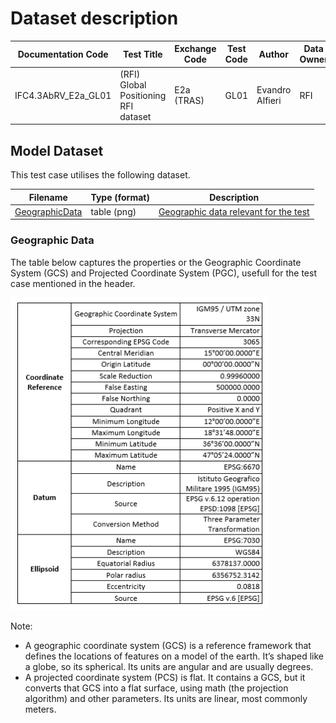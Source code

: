 # Dataset description

| Documentation Code  | Test Title                           | Exchange Code | Test Code | Author          | Data Owner | Version | Date       |
|---------------------|--------------------------------------|---------------|-----------|-----------------|------------|---------|------------|
| IFC4.3AbRV_E2a_GL01 | (RFI) Global Positioning RFI dataset | E2a (TRAS)    | GL01      | Evandro Alfieri | RFI        | 1.0     | DD.MM.YYYY |

## Model Dataset

This test case utilises the following dataset.

| Filename                               | Type (format) | Description                                               |
|----------------------------------------|---------------|-----------------------------------------------------------|
| [GeographicData](./GeographicData.png) | table (png)   | [Geographic data relevant for the test](#Geographic-Data) |


### Geographic Data

The table below captures the properties or the Geographic Coordinate System (GCS) and Projected Coordinate System (PGC), usefull for the test case mentioned in the header.

<img src="./GeographicData.png" height="500"/>

Note:
- A geographic coordinate system (GCS) is a reference framework that defines the locations of features on a model of the earth. It’s shaped like a globe, so its spherical. Its units are angular and are usually degrees.
- A projected coordinate system (PCS) is flat. It contains a GCS, but it converts that GCS into a flat surface, using math (the projection algorithm) and other parameters. Its units are linear, most commonly meters.
